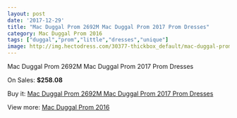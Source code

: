 ```yaml
---
layout: post
date: '2017-12-29'
title: "Mac Duggal Prom 2692M Mac Duggal Prom 2017 Prom Dresses"
category: Mac Duggal Prom 2016
tags: ["duggal","prom","little","dresses","unique"]
image: http://img.hectodress.com/30377-thickbox_default/mac-duggal-prom-2692m-mac-duggal-prom-2012-prom-dresses.jpg
---
```

Mac Duggal Prom 2692M Mac Duggal Prom 2017 Prom Dresses

On Sales: **$258.08**
<a href="https://www.hectodress.com/mac-duggal-prom-2013/13984-mac-duggal-prom-2692m-mac-duggal-prom-2012-prom-dresses.html"><amp-img layout="responsive" width="600" height="600" src="//img.hectodress.com/30377-thickbox_default/mac-duggal-prom-2692m-mac-duggal-prom-2012-prom-dresses.jpg" alt="Mac Duggal Prom 2692M Mac Duggal Prom 2017 Prom Dresses 0" /></a>

Buy it: [Mac Duggal Prom 2692M Mac Duggal Prom 2017 Prom Dresses](https://www.hectodress.com/mac-duggal-prom-2013/13984-mac-duggal-prom-2692m-mac-duggal-prom-2012-prom-dresses.html "Mac Duggal Prom 2692M Mac Duggal Prom 2017 Prom Dresses")

View more: [Mac Duggal Prom 2016](https://www.hectodress.com/237-mac-duggal-prom-2013 "Mac Duggal Prom 2016")